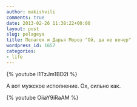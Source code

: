 ```yaml
---
author: makishvili
comments: true
date: 2013-02-26 11:38:22+00:00
layout: post
slug: pelageya
title: Пелагея и Дарья Мороз "Ой, да не вечер"
wordpress_id: 1657
categories:
- life
---
```

{% youtube l1TzJm1BD2I %}

А вот мужское исполнение. Ох, сильно как.

{% youtube OiiaY9iRaAM %}

